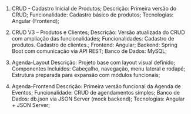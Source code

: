1. CRUD - Cadastro Inicial de Produtos;
Descrição: Primeira versão do CRUD;
Funcionalidade: Cadastro básico de produtos;
Tecnologias: Angular (Frontend);

2. CRUD V3 – Produtos e Clientes;
Descrição: Versão atualizada do CRUD com ampliação das funcionalidades;
Funcionalidades: Cadastro de produtos. Cadastro de clientes.;
Frontend: Angular;
Backend: Spring Boot com comunicação via API REST;
Banco de Dados: MySQL;

3. Agenda-Layout
Descrição: Projeto base com layout visual definido;
Componentes Incluídos: Cabeçalho, navegação, menu lateral e rodapé;
Estrutura preparada para expansão com módulos funcionais;

4. Agenda-Frontend
Descrição: Primeira versão funcional da Agenda de Eventos;
Funcionalidade: CRUD de agendamentos simples;
Banco de Dados: db.json via JSON Server (mock backend);
Tecnologias: Angular + JSON Server;
